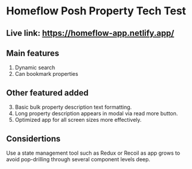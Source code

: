 # Homeflow Posh Property Tech Test

## Live link: https://homeflow-app.netlify.app/

## Main features

1. Dynamic search
2. Can bookmark properties

## Other featured added

3. Basic bulk property description text formatting.
4. Long property description appears in modal via read more button.
5. Optimized app for all screen sizes more effectively.

## Considertions

Use a state management tool such as Redux or Recoil as app grows to avoid pop-drilling through several component levels deep.
